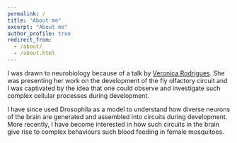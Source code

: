 ```yaml
---
permalink: /
title: "About me"
excerpt: "About me"
author_profile: true
redirect_from: 
  - /about/
  - /about.html
---
```


I was drawn to neurobiology because of a talk by [Veronica Rodrigues](https://en.wikipedia.org/wiki/Veronica_Rodrigues). She was presenting her work on the development of the fly olfactory circuit and I was captivated by the idea that one could observe and investigate such complex cellular processes during development.

I have since used Drosophila as a model to understand how diverse neurons of the brain are generated and assembled into circuits during development. More recently, I have become interested in how such circuits in the brain give rise to complex behaviours such blood feeding in female mosquitoes.
